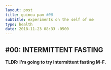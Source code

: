 ```yaml
---
layout: post
title: guinea pam #00
subtitle: experiments on the self of me
type: health
date: 2018-11-23 08:33 -0500
---
```


## #00: INTERMITTENT FASTING

**TLDR: I'm going to try intermittent fasting M-F.**


